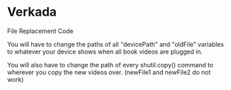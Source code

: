 # Verkada
File Replacement Code

You will have to change the paths of all "devicePath" and "oldFile" variables to whatever your device shows when all book videos are plugged in.

You will also have to change the path of every shutil.copy() command to wherever you copy the new videos over. (newFile1 and newFile2 do not work)
